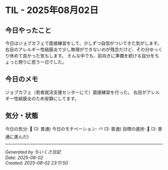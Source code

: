 # TIL - 2025年08月02日

## 今日やったこと
今日はジョブカフェで面接練習をして、少しずつ自信がついてきた気がします。
右目のアレルギー性結膜炎で少し無理ができないのが残念だけど、その分ゆっくり休めて良かった気もします。
そんな中でも、前向きに準備を続ける自分をちょっと誇りに思う一日でした。


## 今日のメモ
ジョブカフェ（若者就活支援センターにて）面接練習を行った。
右目がアレルギー性結膜炎のため安静にしてます。



## 気分・状態
今日の気分: 🙂 (3: 普通)
今日のモチベーション: ⛅ (3: 普通)
目標の進捗: 🌱 (3: 普通に進んだ)

---
*Generated by ちいくさ日記*  
*Date: 2025-08-02*  
*Created: 2025-08-02 23:11:50*
